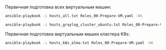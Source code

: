 
Первичная подготовка всех виртуальным машин:
```bash
ansible-playbook -i hosts_all.txt Roles_00-Prepare-VM.yaml -kK
```
```bash
ansible-playbook -i hosts_graylog_cluster_ubuntu.txt Roles_00-Prepare-VM.yaml -kK
```

Первичная подготовка виртуальным машин кластера K8s:
```bash
ansible-playbook -i hosts_k8s_alma.txt Roles_00-Prepare-VM.yaml -kK
```